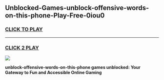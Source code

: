 
## Unblocked-Games-unblock-offensive-words-on-this-phone-Play-Free-0iou0
<h3>
<a href="https://premium76.site?title=unblock-offensive-words-on-this-phone&ref=18A1">CLICK TO PLAY</a></h3>
<hr>

<h3>
<a href="https://premium76.site?title=unblock-offensive-words-on-this-phone&ref=18A1">CLICK 2 PLAY</a>
  
</h3>

<a href="https://premium76.site?title=unblock-offensive-words-on-this-phone&ref=18A1"><img src="https://clearcache.store/games.png"></a>


**unblock-offensive-words-on-this-phone games unblocked: Your Gateway to Fun and Accessible Online Gaming**
